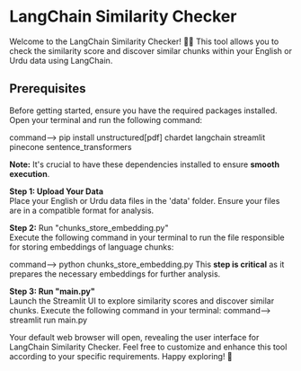 # LangChain Similarity Checker

Welcome to the LangChain Similarity Checker! 🐱‍👤 This tool allows you to check the similarity score and discover similar chunks within your English or Urdu data using LangChain.

## Prerequisites
Before getting started, ensure you have the required packages installed. Open your terminal and run the following command:

command--> pip install unstructured[pdf] chardet langchain streamlit pinecone sentence_transformers



**Note:** It's crucial to have these dependencies installed to ensure **smooth execution**.


**Step 1: Upload Your Data**<br>
Place your English or Urdu data files in the 'data' folder. Ensure your files are in a compatible format for analysis.

**Step 2:** Run "chunks_store_embedding.py"<br>
Execute the following command in your terminal to run the file responsible for storing embeddings of language chunks:

command--> python chunks_store_embedding.py
This **step is critical** as it prepares the necessary embeddings for further analysis.

**Step 3: Run "main.py"**<br>
Launch the Streamlit UI to explore similarity scores and discover similar chunks. Execute the following command in your terminal:
command--> streamlit run main.py

Your default web browser will open, revealing the user interface for LangChain Similarity Checker.
Feel free to customize and enhance this tool according to your specific requirements. Happy exploring! 🎉
